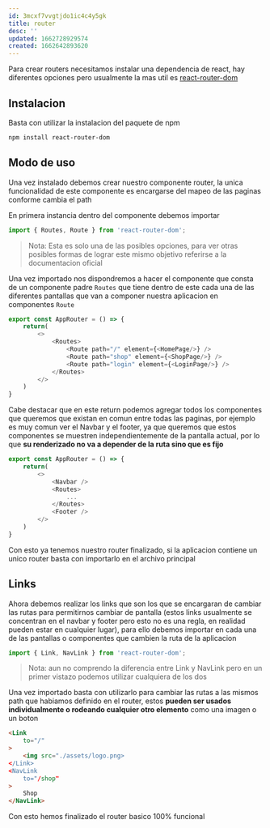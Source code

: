```yaml
---
id: 3mcxf7vvgtjdo1ic4c4y5gk
title: router
desc: ''
updated: 1662728929574
created: 1662642893620
---
```


Para crear routers necesitamos instalar una dependencia de react, hay diferentes opciones pero usualmente la mas util es
[react-router-dom](https://v5.reactrouter.com/web/guides/quick-start)

##  Instalacion

Basta con utilizar la instalacion del paquete de npm

```bash
npm install react-router-dom
```

## Modo de uso

Una vez instalado debemos crear nuestro componente router, la unica funcionalidad de este componente es encargarse del mapeo de las paginas conforme cambia el path 

En primera instancia dentro del componente debemos importar

```javascript
import { Routes, Route } from 'react-router-dom';
```

>Nota: Esta es solo una de las posibles opciones, para ver otras posibles formas de lograr este mismo objetivo referirse a la documentacion oficial

Una vez importado nos dispondremos a hacer el componente que consta de un componente padre `Routes` que tiene dentro de este cada una de las diferentes pantallas que van a componer nuestra aplicacion en componentes `Route`

```javascript
export const AppRouter = () => {
    return(
        <>
            <Routes>
                <Route path="/" element={<HomePage/>} />
                <Route path="shop" element={<ShopPage/>} />
                <Route path="login" element={<LoginPage/>} />
            </Routes>
        </>
    )
}
```

Cabe destacar que en este return podemos agregar todos los componentes que queremos que existan en comun entre todas las paginas, por ejemplo es muy comun ver el Navbar y el footer, ya que queremos que estos componentes se muestren independientemente de la pantalla actual, por lo que **su renderizado no va a depender de la ruta sino que es fijo**

```javascript
export const AppRouter = () => {
    return(
        <>
            <Navbar />
            <Routes>
                ...
            </Routes>
            <Footer />
        </>
    )
}
```

Con esto ya tenemos nuestro router finalizado, si la aplicacion contiene un unico router basta con importarlo en el archivo principal

## Links 

Ahora debemos realizar los links que son los que se encargaran de cambiar las rutas para permitirnos cambiar de pantalla (estos links usualmente se concentran en el navbar y footer pero esto no es una regla, en realidad pueden estar en cualquier lugar), para ello debemos importar en cada una de las pantallas o componentes que cambien la ruta de la aplicacion

```javascript
import { Link, NavLink } from 'react-router-dom';
```

>Nota: aun no comprendo la diferencia entre Link y NavLink pero en un primer vistazo podemos utilizar cualquiera de los dos

Una vez importado basta con utilizarlo para cambiar las rutas a las mismos path que habiamos definido en el router, estos **pueden ser usados individualmente o rodeando cualquier otro elemento** como una imagen o un boton 

```html
<Link
    to="/"
>
    <img src="./assets/logo.png>
</Link>
<NavLink 
    to="/shop"
>
    Shop
</NavLink>
```

Con esto hemos finalizado el router basico 100% funcional

